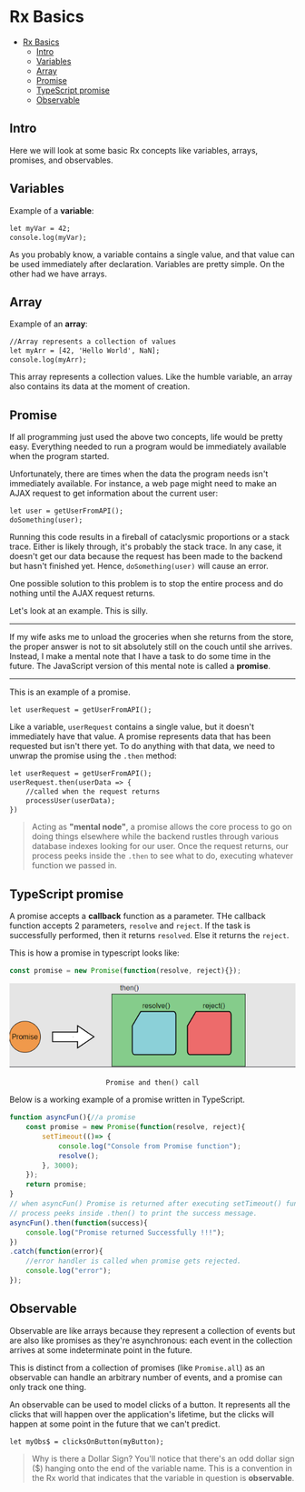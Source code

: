 # Rx Basics

- [Rx Basics](#rx-basics)
  - [Intro](#intro)
  - [Variables](#variables)
  - [Array](#array)
  - [Promise](#promise)
  - [TypeScript promise](#typescript-promise)
  - [Observable](#observable)

## Intro

Here we will look at some basic Rx concepts like variables, arrays, promises, and observables.

## Variables

Example of a **variable**:

```JS
let myVar = 42;
console.log(myVar);
```

As you probably know, a variable contains a single value, and that value can be used immediately after declaration. Variables are pretty simple. On the other had we have arrays.

## Array

Example of an **array**:

```JS
//Array represents a collection of values
let myArr = [42, 'Hello World', NaN];
console.log(myArr);
```

This array represents a collection values. Like the humble variable, an array also contains its data at the moment of creation.

## Promise

If all programming just used the above two concepts, life would be pretty easy. Everything needed to run a program would be immediately available when the program started.

Unfortunately, there are times when the data the program needs isn't immediately available. For instance, a web page might need to make an AJAX request to get information about the current user:

```JS
let user = getUserFromAPI();
doSomething(user);
```

Running this code results in a fireball of cataclysmic proportions or a stack trace. Either is likely through, it's probably the stack trace. In any case, it doesn't get our data because the request has been made to the backend but hasn't finished yet. Hence, `doSomething(user)` will cause an error.

One possible solution to this problem is to stop the entire process and do nothing until the AJAX request returns.

Let's look at an example. This is silly.

---

If my wife asks me to unload the groceries when she returns from the store, the proper answer is not to sit absolutely still on the couch until she arrives. Instead, I make a mental note that I have a task to do some time in the future. The JavaScript version of this mental note is called a **promise**.

---

This is an example of a promise.

```JS
let userRequest = getUserFromAPI();
```

Like a variable, `userRequest` contains a single value, but it doesn't immediately have that value. A promise represents data that has been requested but isn't there yet.
To do anything with that data, we need to unwrap the promise using the `.then` method:

```JS
let userRequest = getUserFromAPI();
userRequest.then(userData => {
    //called when the request returns
    processUser(userData);
})
```

> Acting as **"mental node"**, a promise allows the core process to go on doing things elsewhere while the backend rustles through various database indexes looking for our user.
> Once the request returns, our process peeks inside the `.then` to see what to do, executing whatever function we passed in.

## TypeScript promise

A promise accepts a **callback** function as a parameter. THe callback function accepts 2 parameters, `resolve` and `reject`. If the task is successfully performed, then it returns `resolved`.
Else it returns the `reject`.

This is how a promise in typescript looks like:

```typescript
const promise = new Promise(function(resolve, reject){});
```

<!-- markdownlint-disable MD033 -->
<p align="center">
    <img src="./img/typescript_promise.png">
    <p align="center">
        <code>Promise and then() call</code>
    </p>
</p>

Below is a working example of a promise written in TypeScript.

```typescript
function asyncFun(){//a promise
    const promise = new Promise(function(resolve, reject){
        setTimeout(()=> {
            console.log("Console from Promise function");
            resolve();
        }, 3000);
    });
    return promise;
}
// when asyncFun() Promise is returned after executing setTimeout() function,
// process peeks inside .then() to print the success message.
asyncFun().then(function(success){
    console.log("Promise returned Successfully !!!");
})
.catch(function(error){
    //error handler is called when promise gets rejected.
    console.log("error");
});
```

## Observable

Observable are like arrays because they represent a collection of events but are also like promises as they're asynchronous: each event in the collection arrives
at some indeterminate point in the future.

This is distinct from a collection of promises (like `Promise.all`) as an observable can handle an arbitrary number of events, and a promise can only track one thing.

An observable can be used to model clicks of a button. It represents all the clicks that will happen over the application's lifetime, but the clicks will happen at some
point in the future that we can't predict.

```JS
let myObs$ = clicksOnButton(myButton);
```

> Why is there a Dollar Sign?
> You'll notice that there's an odd dollar sign ($) hanging onto the end of the variable name. This is a convention in the Rx world that indicates that the variable in question
> is **observable**.

